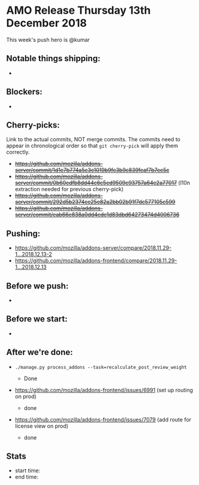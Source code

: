 # AMO Release Thursday 13th December 2018

This week's push hero is @kumar

## Notable things shipping:

*

## Blockers:

* 

## Cherry-picks:

Link to the actual commits, NOT merge commits. The commits need to appear
in chronological order so that `git cherry-pick` will apply them correctly.

* ~~https://github.com/mozilla/addons-server/commit/1d1e7b774a5c3e1019b9fe3b9c839fcaf7b7ec5c~~
* ~~https://github.com/mozilla/addons-server/commit/0b60edfb8dd44c6c5ed9509c93757a64e2a77017~~ (l10n extraction needed for previous cherry-pick)
* ~~https://github.com/mozilla/addons-server/commit/292d5b2374ce25e82a2bb02b91f7dc577105c599~~
* ~~https://github.com/mozilla/addons-server/commit/eab66e838a0dd4cde1d83dbd64273474d4006736~~

## Pushing:


* https://github.com/mozilla/addons-server/compare/2018.11.29-1...2018.12.13-2
* https://github.com/mozilla/addons-frontend/compare/2018.11.29-1...2018.12.13



## Before we push:

*

## Before we start:

*

## After we're done:
* `./manage.py process_addons --task=recalculate_post_review_weight`
  * Done

* https://github.com/mozilla/addons-frontend/issues/6991 (set up routing on prod)
  * done
  
* https://github.com/mozilla/addons-frontend/issues/7079 (add route for license view on prod)
  * done


## Stats

* start time:
* end time:
